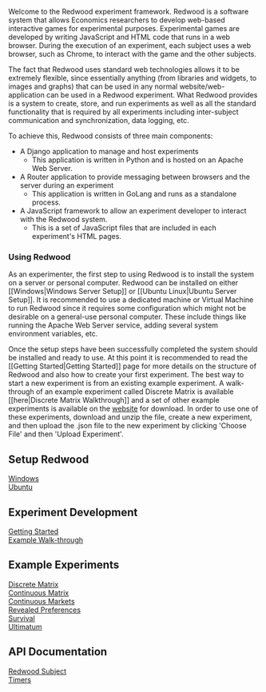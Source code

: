 Welcome to the Redwood experiment framework. Redwood is a software system that allows Economics researchers to develop web-based interactive games for experimental purposes. Experimental games are developed by writing JavaScript and HTML code that runs in a web browser. During the execution of an experiment, each subject uses a web browser, such as Chrome, to interact with the game and the other subjects.

The fact that Redwood uses standard web technologies allows it to be extremely flexible, since essentially anything (from libraries and widgets, to images and graphs) that can be used in any normal website/web-application can be used in a Redwood experiment. What Redwood provides is a system to create, store, and run experiments as well as all the standard functionality that is required by all experiments including inter-subject communication and synchronization, data logging, etc.

To achieve this, Redwood consists of three main components:
  * A Django application to manage and host experiments
    * This application is written in Python and is hosted on an Apache Web Server.
  * A Router application to provide messaging between browsers and the server during an experiment
    * This application is written in GoLang and runs as a standalone process.
  * A JavaScript framework to allow an experiment developer to interact with the Redwood system.
    * This is a set of JavaScript files that are included in each experiment's HTML pages.

### Using Redwood
As an experimenter, the first step to using Redwood is to install the system on a server or personal computer. Redwood can be installed on either [[Windows|Windows Server Setup]] or [[Ubuntu Linux|Ubuntu Server Setup]]. It is recommended to use a dedicated machine or Virtual Machine to run Redwood since it requires some configuration which might not be desirable on a general-use personal computer. These include things like running the Apache Web Server service, adding several system environment variables, etc.

Once the setup steps have been successfully completed the system should be installed and ready to use. At this point it is recommended to read the [[Getting Started|Getting Started]] page for more details on the structure of Redwood and also how to create your first experiment. The best way to start a new experiment is from an existing example experiment. A walk-through of an example experiment called Discrete Matrix is available [[here|Discrete Matrix Walkthrough]] and a set of other example experiments is available on the [website](http://redwoodadmin.github.io/RedwoodFramework/) for download. In order to use one of these experiments, download and unzip the file, create a new experiment, and then upload the .json file to the new experiment by clicking 'Choose File' and then 'Upload Experiment'. 

## Setup Redwood
[Windows](https://github.com/RedwoodAdmin/RedwoodFramework/wiki/Windows-Server-Setup)  
[Ubuntu](https://github.com/RedwoodAdmin/RedwoodFramework/wiki/Ubuntu-Server-Setup)

## Experiment Development
[Getting Started](https://github.com/RedwoodAdmin/RedwoodFramework/wiki/Getting-Started)  
[Example Walk-through](https://github.com/RedwoodAdmin/RedwoodFramework/wiki/Discrete-Matrix-Walkthrough)  

## Example Experiments
[Discrete Matrix](https://github.com/RedwoodAdmin/RedwoodFramework/wiki/Discrete-Matrix)  
[Continuous Matrix](https://github.com/RedwoodAdmin/RedwoodFramework/wiki/Continuous-Matrix)  
[Continuous Markets](https://github.com/RedwoodAdmin/RedwoodFramework/wiki/Continuous-Markets)  
[Revealed Preferences](https://github.com/RedwoodAdmin/RedwoodFramework/wiki/Revealed-Preferences)  
[Survival](https://github.com/RedwoodAdmin/RedwoodFramework/wiki/Survival)  
[Ultimatum](https://github.com/RedwoodAdmin/RedwoodFramework/wiki/Ultimatum)  

## API Documentation
[Redwood Subject](https://github.com/RedwoodAdmin/RedwoodFramework/wiki/Redwood-Subject)  
[Timers](https://github.com/RedwoodAdmin/RedwoodFramework/wiki/Timers)  
